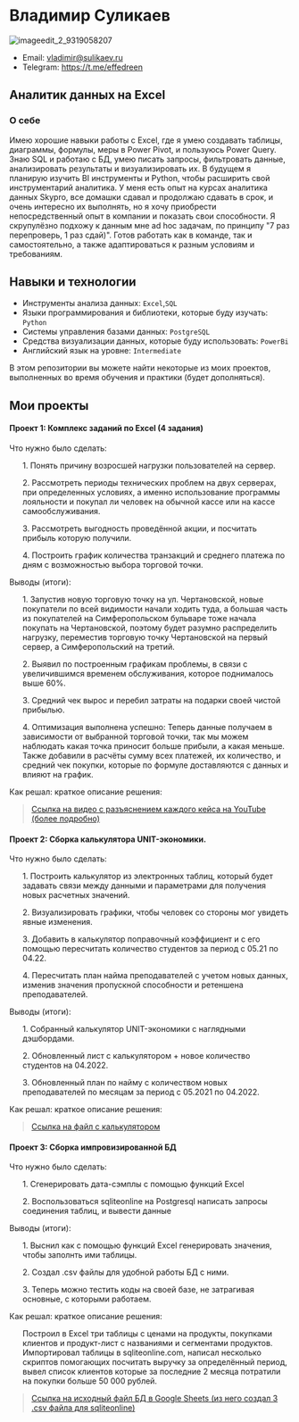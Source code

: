 # Владимир Суликаев 
![imageedit_2_9319058207](https://github.com/VladimirSulikaev/summary/assets/150725281/a6c871c0-a9a3-48c7-b0cf-ad9ab04661a3)

- Email: vladimir@sulikaev.ru
- Telegram: https://t.me/effedreen

## Аналитик данных на Excel

### О себе 

Имею хорошие навыки работы с Excel, где я умею создавать таблицы, диаграммы, формулы, меры в Power Pivot, и пользуюсь Power Query. Знаю SQL и работаю с БД, умею писать запросы, фильтровать данные, анализировать результаты и визуализировать их. В будущем я планирую изучить BI инструменты и Python, чтобы расширить свой инструментарий аналитика. У меня есть опыт на курсах аналитика данных Skypro, все домашки сдавал и продолжаю сдавать в срок, и очень интересно их выполнять, но я хочу приобрести непосредственный опыт в компании и показать свои способности. Я скрупулёзно подхожу к данным мне ad hoc задачам, по принципу "7 раз перепроверь, 1 раз сдай)". Готов работать как в команде, так и самостоятельно, а также адаптироваться к разным условиям и требованиям.

## Навыки и технологии
- Инструменты анализа данных: ``Excel``,``SQL``
- Языки программирования и библиотеки, которые буду изучать: ``Python`` 
- Системы управления базами данных: ``PostgreSQL``
- Средства визуализации данных, которые буду использовать: ``PowerBi``
- Английский язык на уровне: ``Intermediate``

В этом репозитории вы можете найти некоторые из моих проектов, выполненных во время обучения и практики (будет дополняться).
<br>

## Мои проекты
#### Проект 1: Комплекс заданий по Excel (4 задания)

<p>Что нужно было сделать:<p>

<ol>

<p> 1. Понять причину возросшей нагрузки пользователей на сервер. </p>
<p> 2. Рассмотреть периоды технических проблем на двух серверах, при определенных условиях, а именно использование программы лояльности и покупал ли человек на обычной кассе или на кассе самообслуживания.</p>
<p> 3. Рассмотреть выгодность проведённой акции, и посчитать прибыль которую получили. </p>
<p> 4. Построить график количества транзакций и среднего платежа по дням с возможностью выбора торговой точки. </p>

</ol>

<p>Выводы (итоги):<p>

<ol>

<p> 1. Запустив новую торговую точку на ул. Чертановской, новые покупатели по всей видимости начали ходить туда, а большая часть из покупателей на Симферопольском бульваре тоже начала покупать на Чертановской, поэтому будет разумно распределить нагрузку, переместив торговую точку Чертановской на первый сервер, а Симферопольский на третий. </p>
<p> 2. Выявил по построенным графикам проблемы, в связи с увеличившимся временем обслуживания, которое поднималось выше 60%. </p>
<p> 3. Средний чек вырос и перебил затраты на подарки своей чистой прибылью. </p>
<p> 4. Оптимизация выполнена успешно: Теперь данные получаем в зависимости от выбранной торговой точки, так мы можем наблюдать какая точка приносит больше прибыли, а какая меньше.
Также добавили в расчёты сумму всех платежей, их количество, и средний чек покупки, которые по формуле доставляются с данных и влияют на график. </p>
</ol>

<p> Как решал: краткое описание решения: </p>

> <a href="https://youtu.be/mQ5jHFjSQNA?si=x8RbixMC_DtVjV9I">Ссылка на видео с разъяснением каждого кейса на YouTube (более подробно)</a>

#### Проект 2: Сборка калькулятора UNIT-экономики.

<p>Что нужно было сделать:<p>

<ol>

<p> 1. Построить калькулятор из электронных таблиц, который будет задавать связи между данными и параметрами для получения новых расчетных значений.
<p> 2. Визуализировать графики, чтобы человек со стороны мог увидеть явные изменения.
<p> 3. Добавить в калькулятор поправочный коэффициент и с его помощью пересчитать количество студентов за период с 05.21 по 04.22.
<p> 4. Пересчитать план найма преподавателей с учетом новых данных, изменив значения пропускной способности и ретеншена преподавателей.

</ol>

<p> Выводы (итоги): </p>

<ol> 
  
<p> 1. Собранный калькулятор UNIT-экономики с наглядными дэшбордами. </p>
<p> 2. Обновленный лист с калькулятором + новое количество студентов на 04.2022. </p>
<p> 3. Обновленный план по найму с количеством новых преподавателей по месяцам за период с 05.2021 по 04.2022. </p>

</ol>

<p> Как решал: краткое описание решения: </p>

> <a href="https://docs.google.com/spreadsheets/d/1jzMYcn5T3Md4B8qIvlYNV9Sgky4rnUJ4KvNbEqQSuBI/edit?usp=sharing">Ссылка на файл с калькулятором </a>

#### Проект 3: Сборка импровизированной БД

<p> Что нужно было сделать: </p>

<ol>

<p> 1. Сгенерировать дата-сэмплы с помощью функций Excel </p>
<p> 2. Воспользоваться sqliteonline на Postgresql написать запросы соединения таблиц, и вывести данные </p>

</ol>

<p> Выводы (итоги): </p>

<ol> 
  
<p> 1. Выснил как с помощью функций Excel генерировать значения, чтобы заполнть ими таблицы. </p>
<p> 2. Создал .csv файлы для удобной работы БД с ними. </p>
<p> 3. Теперь можно тестить коды на своей базе, не затрагивая основные, с которыми работаем. </p>

</ol>

<p> Как решал: краткое описание решения: </p>

<ol> Построил в Excel три таблицы с ценами на продукты, покупками клиентов и продукт-лист с названиями и сегментами продуктов. Импортировал таблицы в sqliteonline.com, написал несколько скриптов помогающих посчитать выручку за определённый период, вывел список клиентов которые за последние 2 месяца потратили на покупки больше 50 000 рублей. </ol>

> <a href="https://docs.google.com/spreadsheets/d/1y_QszM6TqXtx8qt5ZaN0iQ0RGP2bjiWztiBEuIKIk4A/edit?usp=sharing">Ссылка на исходный файл БД в Google Sheets (из него создал 3 .csv файла для sqliteonline) </a>
